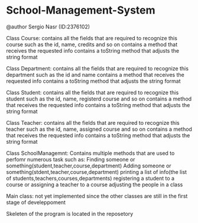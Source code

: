 # School-Management-System
@author Sergio Nasr (ID:2376102)

Class Course: contains all the fields that are required to recognize this course such as the id, name, credits and so on contains a method that receives the requested info contains a toString method that adjusts the string format

Class Department: contains all the fields that are required to recognize this department such as the id and name contains a method that receives the requested info contains a toString method that adjusts the string format

Class Student: contains all the fields that are required to recognize this student such as the id, name, registerd course and so on contains a method that receives the requested info contains a toString method that adjusts the string format

Class Teacher: contains all the fields that are required to recognize this teacher such as the id, name, assigned course and so on contains a method that receives the requested info contains a toString method that adjusts the string format

Class SchoolManagemnt: Contains multiple methods that are used to perfomr numerous task such as: Finding someone or something(student,teacher,course,department) Adding someone or something(stdent,teacher,course,department) printing a list of info(the list of students,teachers,courses,departments) registering a student to a course or assigning a teacher to a course adjusting the people in a class

Main class: not yet implemented since the other classes are still in the first stage of develeppoment

Skeleten of the program is located in the reposetory
